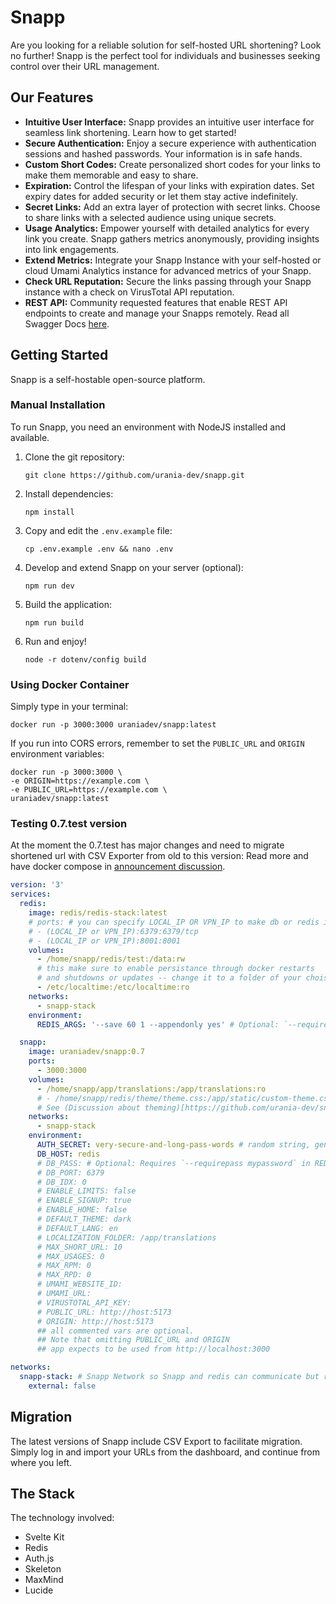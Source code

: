 # Snapp

Are you looking for a reliable solution for self-hosted URL shortening? Look no further! Snapp is the perfect tool for individuals and businesses seeking control over their URL management.

## Our Features

- **Intuitive User Interface:** Snapp provides an intuitive user interface for seamless link shortening. Learn how to get started!
- **Secure Authentication:** Enjoy a secure experience with authentication sessions and hashed passwords. Your information is in safe hands.
- **Custom Short Codes:** Create personalized short codes for your links to make them memorable and easy to share.
- **Expiration:** Control the lifespan of your links with expiration dates. Set expiry dates for added security or let them stay active indefinitely.
- **Secret Links:** Add an extra layer of protection with secret links. Choose to share links with a selected audience using unique secrets.
- **Usage Analytics:** Empower yourself with detailed analytics for every link you create. Snapp gathers metrics anonymously, providing insights into link engagements.
- **Extend Metrics:** Integrate your Snapp Instance with your self-hosted or cloud Umami Analytics instance for advanced metrics of your Snapp.
- **Check URL Reputation:** Secure the links passing through your Snapp instance with a check on VirusTotal API reputation.
- **REST API:** Community requested features that enable REST API endpoints to create and manage your Snapps remotely. Read all Swagger Docs [here](https://snapp.li/dashboard/docs).

## Getting Started

Snapp is a self-hostable open-source platform.

### Manual Installation

To run Snapp, you need an environment with NodeJS installed and available.

1. Clone the git repository:
   ```
   git clone https://github.com/urania-dev/snapp.git
   ```
2. Install dependencies:
   ```
   npm install
   ```
3. Copy and edit the `.env.example` file:
   ```
   cp .env.example .env && nano .env
   ```
4. Develop and extend Snapp on your server (optional):
   ```
   npm run dev
   ```
5. Build the application:
   ```
   npm run build
   ```
6. Run and enjoy!
   ```
   node -r dotenv/config build
   ```

### Using Docker Container

Simply type in your terminal:

```
docker run -p 3000:3000 uraniadev/snapp:latest
```

If you run into CORS errors, remember to set the `PUBLIC_URL` and `ORIGIN` environment variables:

```
docker run -p 3000:3000 \
-e ORIGIN=https://example.com \
-e PUBLIC_URL=https://example.com \
uraniadev/snapp:latest
```

### Testing 0.7.test version

At the moment the 0.7.test has major changes and need to migrate shortened url with CSV Exporter from old to this version:
Read more and have docker compose in [announcement discussion](https://github.com/urania-dev/snapp/discussions/16).

```yml
version: '3'
services:
  redis:
    image: redis/redis-stack:latest
    # ports: # you can specify LOCAL_IP OR VPN_IP to make db or redis insight available privately
    # - (LOCAL_IP or VPN_IP):6379:6379/tcp
    # - (LOCAL_IP or VPN_IP):8001:8001
    volumes:
      - /home/snapp/redis/test:/data:rw
      # this make sure to enable persistance through docker restarts
      # and shutdowns or updates -- change it to a folder of your choise
      - /etc/localtime:/etc/localtime:ro
    networks:
      - snapp-stack
    environment:
      REDIS_ARGS: '--save 60 1 --appendonly yes' # Optional: `--requirepass mypassword`

  snapp:
    image: uraniadev/snapp:0.7
    ports:
      - 3000:3000
    volumes:
      - /home/snapp/app/translations:/app/translations:ro
      # - /home/snapp/redis/theme/theme.css:/app/static/custom-theme.css
      # See (Discussion about theming)[https://github.com/urania-dev/snapp/discussions/18]
    networks:
      - snapp-stack
    environment:
      AUTH_SECRET: very-secure-and-long-pass-words # random string, generate it with bash: openssl rand -base64 32
      DB_HOST: redis
      # DB_PASS: # Optional: Requires `--requirepass mypassword` in REDIS_ARGS
      # DB_PORT: 6379
      # DB_IDX: 0
      # ENABLE_LIMITS: false
      # ENABLE_SIGNUP: true
      # ENABLE_HOME: false
      # DEFAULT_THEME: dark
      # DEFAULT_LANG: en
      # LOCALIZATION_FOLDER: /app/translations
      # MAX_SHORT_URL: 10
      # MAX_USAGES: 0
      # MAX_RPM: 0
      # MAX_RPD: 0
      # UMAMI_WEBSITE_ID:
      # UMAMI_URL:
      # VIRUSTOTAL_API_KEY:
      # PUBLIC_URL: http://host:5173
      # ORIGIN: http://host:5173
      ## all commented vars are optional.
      ## Note that omitting PUBLIC_URL and ORIGIN
      ## app expects to be used from http://localhost:3000

networks:
  snapp-stack: # Snapp Network so Snapp and redis can communicate but redis is isolated from the wan
    external: false
```

## Migration

The latest versions of Snapp include CSV Export to facilitate migration. Simply log in and import your URLs from the dashboard, and continue from where you left.

## The Stack

The technology involved:

- Svelte Kit
- Redis
- Auth.js
- Skeleton
- MaxMind
- Lucide
